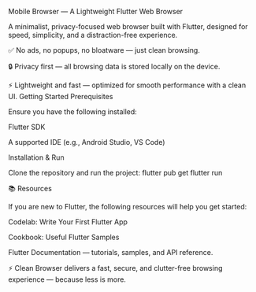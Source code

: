 Mobile Browser — A Lightweight Flutter Web Browser

A minimalist, privacy-focused web browser built with Flutter, designed for speed, simplicity, and a distraction-free experience.

✅ No ads, no popups, no bloatware — just clean browsing.

🔒 Privacy first — all browsing data is stored locally on the device.

⚡ Lightweight and fast — optimized for smooth performance with a clean UI.
Getting Started
Prerequisites

Ensure you have the following installed:

Flutter SDK

A supported IDE (e.g., Android Studio, VS Code)

Installation & Run

Clone the repository and run the project:
flutter pub get
flutter run

📚 Resources

If you are new to Flutter, the following resources will help you get started:

Codelab: Write Your First Flutter App

Cookbook: Useful Flutter Samples

Flutter Documentation
 — tutorials, samples, and API reference.

⚡ Clean Browser delivers a fast, secure, and clutter-free browsing experience — because less is more.
